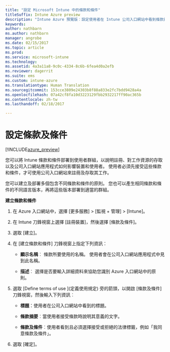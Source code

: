 ```yaml
---
title: "設定 Microsoft Intune 中的條款和條件"
titleSuffix: Intune Azure preview
description: "Intune Azure 預覽版︰設定使用者在 Intune 公司入口網站中看到條款與條件。 "
keywords: 
author: nathbarn
ms.author: nathbarn
manager: angrobe
ms.date: 02/15/2017
ms.topic: article
ms.prod: 
ms.service: microsoft-intune
ms.technology: 
ms.assetid: 4a3a11a8-9c0c-4334-8c6b-6fea4d0a2efb
ms.reviewer: dagerrit
ms.suite: ems
ms.custom: intune-azure
ms.translationtype: Human Translation
ms.sourcegitcommit: 153cce3809e24303b8f88a833e2fc7bdd9428a4a
ms.openlocfilehash: 07a42cf8fa10d3223129fbb2932217ff90ac365b
ms.contentlocale: zh-tw
ms.lasthandoff: 02/18/2017

---
```


# <a name="set-terms-and-conditions"></a>設定條款及條件 

[!INCLUDE[azure_preview](../includes/azure_preview.md)]

您可以將 Intune 條款和條件部署到使用者群組，以說明註冊、對工作資源的存取以及公司入口網站應用程式如何影響裝置和使用者。 使用者必須先接受這些條款和條件，才可使用公司入口網站來註冊及存取其工作。

您可以建立及部署多個包含不同條款和條件的原則。 您也可以產生相同條款和條件的不同語言版本，再將這些版本部署到適當的群組。

**建立條款和條件**

1. 在 Azure 入口網站中，選擇 [更多服務] > [監視 + 管理] > [Intune]。

2. 在 Intune 刀鋒視窗上選擇 [註冊裝置]，然後選擇 [條款及條件]。

3. 選取 [建立]。

4. 在 [建立條款和條件] 刀鋒視窗上指定下列資訊：

   - **顯示名稱**︰ 條款所要使用的名稱。 使用者會在公司入口網站應用程式中見到此名稱。

   - **描述**︰ 選擇是否要輸入詳細資料來協助您識別 Azure 入口網站中的原則。

5. 選取 [Define terms of use ]\(定義使用規定) 旁的箭頭，以開啟 [條款及條件] 刀鋒視窗，然後輸入下列資訊︰

   - **標題**：使用者在公司入口網站中看到的標題。

   - **條款摘要**︰當使用者接受條款時說明其意義的文字。

   - **條款及條件**︰使用者看到且必須選擇接受或拒絕的法律標籤，例如「我同意條款及條件」。

6. 選取 [確定]。

